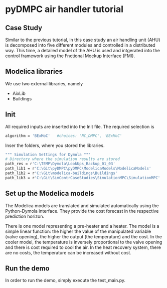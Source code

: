 # pyDMPC air handler tutorial

## Case Study
Similar to the previous tutorial, in this case study an air handling unit (AHU) is decomposed into five different modules and controlled in a distributed way. This time, a detailed model of the AHU is used and intgerated into the control framework using the Fnctional Mockup Interface (FMI).

## Modelica libraries
We use two external libraries, namely
- AixLib
- Buildings

## Init
All required inputs are inserted into the Init file. The required selection is

```bash
algorithm = 'BExMoC'   #choices: 'NC_DMPC', 'BExMoC'
```
Inser the folders, where you stored the libraries.

```bash
""" Simulation Settings for Dymola """
# Directory where the simulation results are stored
path_res = r'C:\TEMP\Dymola\LookUps_Backup_01_03'
path_lib1 = r'C:\Git\pyDMPC\pyDMPC\ModelicaModels\ModelicaModels'
path_lib2 = r'C:\Git\modelica-buildings\Buildings'
path_lib3 = r'C:\Git\SimContrCaseStudies\SimulationMPC\SimulationMPC'
```

## Set up the Modelica models
The Modelica models are translated and simulated automatically using the Python-Dymola interface. They provide the cost forecast in the respective prediction horizon.

There is one model representing a pre-heater and a heater. The model is a simple linear function: the higher the value of the manipulated variable (valve opening), the higher the output (the temperature) and the cost. In the cooler model, the temperature is inversely proportional to the valve opening and there is cost required to cool the air. In the heat recovery system, there are no costs, the temperature can be increased without cost.

## Run the demo
In order to run the demo, simply execute the test_main.py.
